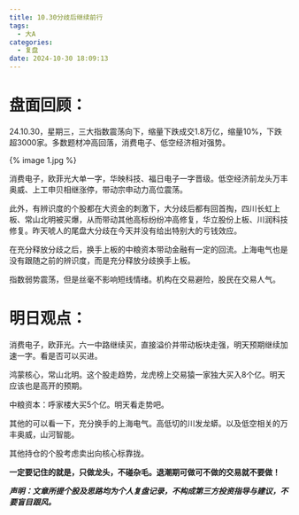 ```yaml
---
title: 10.30分歧后继续前行
tags:
  - 大A
categories:
  - 复盘
date: 2024-10-30 18:09:13
---
```




# 盘面回顾：

24.10.30，星期三，三大指数震荡向下，缩量下跌成交1.8万亿，缩量10%，下跌超3000家。多数题材冲高回落，消费电子、低空经济相对强势。

{% image 1.jpg %}

消费电子，欧菲光大单一字，华映科技、福日电子一字晋级。低空经济前龙头万丰奥威、上工申贝相继涨停，带动宗申动力高位震荡。

此外，有辨识度的个股都在大资金的刺激下，大分歧后都有回首掏，四川长虹上板、常山北明被买爆，从而带动其他高标纷纷冲高修复，华立股份上板、川润科技修复。昨天唬人的尾盘大分歧在今天并没有给出特别大的亏钱效应。

在充分释放分歧之后，换手上板的中粮资本带动金融有一定的回流。上海电气也是没有跟随之前的辨识度，而是充分释放分歧换手上板。

指数弱势震荡，但是丝毫不影响短线情绪。机构在交易避险，股民在交易人气。



# 明日观点：

消费电子，欧菲光。六一中路继续买，直接溢价并带动板块走强，明天预期继续加速一字。看是否可以买进。

鸿蒙核心，常山北明。这个股走趋势，龙虎榜上交易猿一家独大买入8个亿。明天应该也是高开的预期。

中粮资本：呼家楼大买5个亿。明天看走势吧。

其他的可以看一下，充分换手的上海电气。高低切的川发龙蟒。以及低空相关的万丰奥威，山河智能。

其他持仓的个股考虑卖出向核心标靠拢。



**一定要记住的就是，只做龙头，不碰杂毛。退潮期可做可不做的交易就不要做！**



***声明：文章所提个股及思路均为个人复盘记录，不构成第三方投资指导与建议，不要盲目跟风。***
